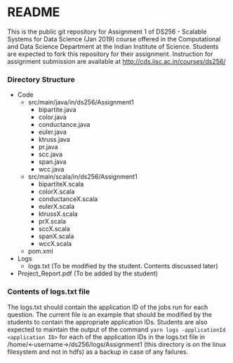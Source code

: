 # README #

This is the public git repository for Assignment 1 of DS256 - Scalable Systems for Data Science (Jan 2019) course offered in the Computational and Data Science Department at the Indian Institute of Science. Students are expected to fork this repository for their assignment. Instruction for assignment submission are available at http://cds.iisc.ac.in/courses/ds256/

### Directory Structure ###

* Code
	* src/main/java/in/ds256/Assignment1
		* bipartite.java 
		* color.java
		* conductance.java
		* euler.java
		* ktruss.java
		* pr.java
		* scc.java
		* span.java
		* wcc.java
	* src/main/scala/in/ds256/Assignment1
		* bipartiteX.scala 
		* colorX.scala
		* conductanceX.scala
		* eulerX.scala
		* ktrussX.scala
		* prX.scala
		* sccX.scala
		* spanX.scala
		* wccX.scala
	* pom.xml
* Logs 
	* logs.txt (To be modified by the student. Contents discussed later)
* Project_Report.pdf (To be added by the student)

### Contents of logs.txt file ###
The logs.txt should contain the application ID of the jobs run for each question. The current file is an example that should be modified by the students to contain the appropriate application IDs.
Students are also expected to maintain the output of the command `yarn logs -applicationId <application ID>` for each of the application IDs in the logs.txt file in /home/<-username->/ds256/logs/Assignment1 (this directory is on the linux filesystem and not in hdfs) as a backup in case of any failures.
